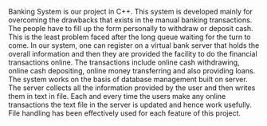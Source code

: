 Banking System is our project in C++. This system is developed mainly for overcoming the drawbacks that exists in the manual banking transactions. The people have to fill up the form personally to withdraw or deposit cash. This is the least problem faced after the long queue waiting for the turn to come. In our system, one can register on a virtual bank server that holds the overall information and then they are provided the facility to do the financial transactions online. The transactions include online cash withdrawing, online cash depositing, online money transferring and also providing loans. The  system works on the basis of database management built on server. The server collects all the information provided by the user and then writes them in text in file. Each and every time the users make any online transactions the text file in the server is updated and hence work usefully. File handling has been effectively used for each feature of this project.  
